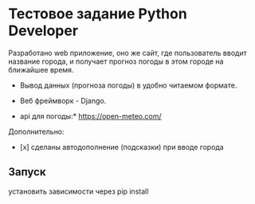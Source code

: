 # Тестовое задание Python **Developer**

Разработано web приложение, оно же сайт, где пользователь вводит название города, и получает прогноз погоды в этом городе на ближайшее время.

 - Вывод данных (прогноза погоды) в удобно читаемом формате. 

 - Веб фреймворк - Django.

 - api для погоды:* https://open-meteo.com/

Дополнительно:
- [х] сделаны автодополнение (подсказки) при вводе города

## Запуск
установить зависимости через pip install
